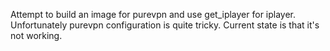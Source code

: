 Attempt to build an image for purevpn and use get_iplayer for iplayer. Unfortunately purevpn configuration is
quite tricky. Current state is that it's not working.

